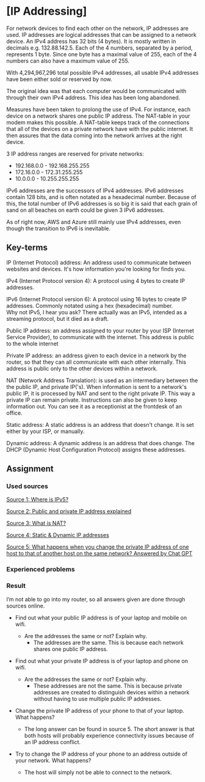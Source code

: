 # [IP Addressing]
For network devices to find each other on the network, IP addresses are used. IP addresses are logical addresses that can be assigned to a network device. An IPv4 address has 32 bits (4 bytes). It is mostly written in decimals e.g. 132.88.142.5. Each of the 4 numbers, separated by a period, represents 1 byte. Since one byte has a maximal value of 255, each of the 4 numbers can also have a maximum value of 255.

With 4,294,967,296 total possible IPv4 addresses, all usable IPv4 addresses have been either sold or reserved by now. 

The original idea was that each computer would be communicated with through their own IPv4 address. This idea has been long abandoned. 

Measures have been taken to prolong the use of IPv4. For instance, each device on a network shares one public IP address. The NAT-table in your modem makes this possible. A NAT-table keeps track of the connections that all of the devices on a private network have with the public internet. It then assures that the data coming into the network arrives at the right device.

3 IP address ranges are reserved for private networks:

- 192.168.0.0 - 192.168.255.255
-  172.16.0.0 - 172.31.255.255
-   10.0.0.0 - 10.255.255.255

IPv6 addresses are the successors of IPv4 addresses. IPv6 addresses contain 128 bits, and is often notated as a hexadecimal number. Because of this, the total number of IPv6 addresses is so big it is said that each grain of sand on all beaches on earth could be given 3 IPv6 addresses.

As of right now, AWS and Azure still mainly use IPv4 addresses, even though the transition to IPv6 is inevitable. 

## Key-terms
IP (Internet Protocol) address: An address used to communicate between websites and devices. It's how information you're looking for finds you.

IPv4 (Internet Protocol version 4): A protocol using 4 bytes to create IP addresses.

IPv6 (Internet Protocol version 6): A protocol using 16 bytes to create IP addresses. Commonly notated using a hex (hexadecimal) number.  
Why not IPv5, I hear you ask? There actually was an IPv5, intended as a streaming protocol, but it died as a draft. 

Public IP address: an address assigned to your router by your ISP (Internet Service Provider), to communicate with the internet. This address is public to the whole internet

Private IP address: an address given to each device in a network by the router, so that they can all communicate with each other internally. This address is public only to the other devices within a network.

NAT (Network Address Translation): is used as an intermediary between the the public IP, and private IP('s). When information is sent to a network's public IP, it is processed by NAT and sent to the right private IP. This way a private IP can remain private. Instructions can also be given to keep information out. You can see it as a receptionist at the frontdesk of an office.

Static address: A static address is an address that doesn't change. It is set either by your ISP, or manually.

Dynamic address: A dynamic address is an address that does change. The DHCP (Dynamic Host Configuration Protocol) assigns these addresses.

## Assignment
### Used sources
[Source 1: Where is IPv5?](https://www.cloudns.net/blog/ipv4-vs-ipv6-internet-protocol/#:~:text=The%20reason%20is%20that%20IPv5,eventually%20died%20as%20a%20draft.)

[Source 2: Public and private IP address explained](https://www.avast.com/c-ip-address-public-vs-private)

[Source 3: What is NAT?](https://avinetworks.com/glossary/network-address-translation/#:~:text=Network%20Address%20Translation%20(NAT)%20is,private%20network%20a%20public%20address.)

[Source 4: Static & Dynamic IP addresses](https://www.security.org/vpn/static-vs-dynamic-ip-address/)

[Source 5: What happens when you change the private IP address of one host to that of another host on the same network? Answered by Chat GPT](https://chat.openai.com/c/8d150b5d-9b2d-4779-9fad-ffdb7bdab719)

### Experienced problems


### Result

I’m not able to go into my router, so all answers given are done through sources online.  

-	Find out what your public IP address is of your laptop and mobile on wifi.  
    -  Are the addresses the same or not? Explain why.  
        -   The addresses are the same. This is because each network shares one public IP address.  

-	Find out what your private IP address is of your laptop and phone on wifi.  
    -	Are the addresses the same or not? Explain why.
        -   These addresses are not the same. This is because private addresses are created to distinguish devices within a network without having to use multiple public IP addresses.   

-	Change the private IP address of your phone to that of your laptop. What happens?
    -   The long answer can be found in source 5. The short answer is that both hosts will probably experience connectivity issues because of an IP address conflict.  

-	Try to change the IP address of your phone to an address outside of your network. What happens?
    -   The host will simply not be able to connect to the network. 


